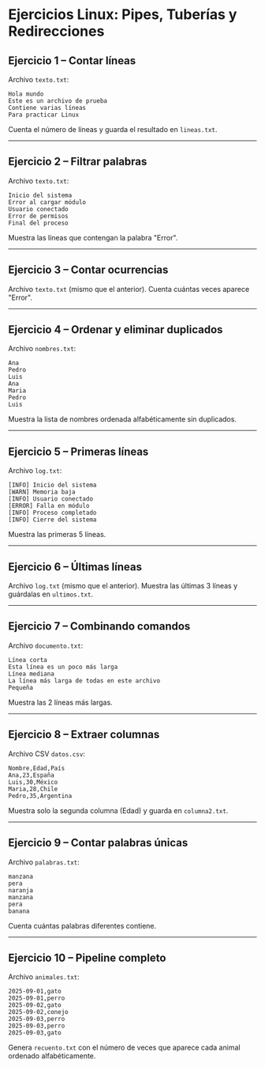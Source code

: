 # Ejercicios Linux: Pipes, Tuberías y Redirecciones

## Ejercicio 1 – Contar líneas
Archivo `texto.txt`:
```
Hola mundo
Este es un archivo de prueba
Contiene varias líneas
Para practicar Linux
```
Cuenta el número de líneas y guarda el resultado en `lineas.txt`.

---
## Ejercicio 2 – Filtrar palabras
Archivo `texto.txt`:
```
Inicio del sistema
Error al cargar módulo
Usuario conectado
Error de permisos
Final del proceso
```
Muestra las líneas que contengan la palabra "Error".

---
## Ejercicio 3 – Contar ocurrencias
Archivo `texto.txt` (mismo que el anterior). Cuenta cuántas veces aparece "Error".

---
## Ejercicio 4 – Ordenar y eliminar duplicados
Archivo `nombres.txt`:
```
Ana
Pedro
Luis
Ana
Maria
Pedro
Luis
```
Muestra la lista de nombres ordenada alfabéticamente sin duplicados.

---
## Ejercicio 5 – Primeras líneas
Archivo `log.txt`:
```
[INFO] Inicio del sistema
[WARN] Memoria baja
[INFO] Usuario conectado
[ERROR] Falla en módulo
[INFO] Proceso completado
[INFO] Cierre del sistema
```
Muestra las primeras 5 líneas.

---
## Ejercicio 6 – Últimas líneas
Archivo `log.txt` (mismo que el anterior). Muestra las últimas 3 líneas y guárdalas en `ultimos.txt`.

---
## Ejercicio 7 – Combinando comandos
Archivo `documento.txt`:
```
Línea corta
Esta línea es un poco más larga
Línea mediana
La línea más larga de todas en este archivo
Pequeña
```
Muestra las 2 líneas más largas.

---
## Ejercicio 8 – Extraer columnas
Archivo CSV `datos.csv`:
```
Nombre,Edad,País
Ana,23,España
Luis,30,México
Maria,28,Chile
Pedro,35,Argentina
```
Muestra solo la segunda columna (Edad) y guarda en `columna2.txt`.

---
## Ejercicio 9 – Contar palabras únicas
Archivo `palabras.txt`:
```
manzana
pera
naranja
manzana
pera
banana
```
Cuenta cuántas palabras diferentes contiene.

---
## Ejercicio 10 – Pipeline completo
Archivo `animales.txt`:
```
2025-09-01,gato
2025-09-01,perro
2025-09-02,gato
2025-09-02,conejo
2025-09-03,perro
2025-09-03,perro
2025-09-03,gato
```
Genera `recuento.txt` con el número de veces que aparece cada animal ordenado alfabéticamente.

